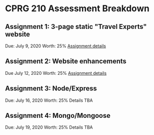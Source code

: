 # CPRG 210 Assessment Breakdown
## Assignment 1: 3-page static "Travel Experts" website
Due: July 9, 2020
Worth: 25%
[Assignment details](assignment-1/README.md)

## Assignment 2: Website enhancements
Due July 12, 2020
Worth: 25%
[Assignment details](assignment-2/README.md)

## Assignment 3: Node/Express
Due: July 16, 2020
Worth: 25%
Details TBA

## Assignment 4: Mongo/Mongoose
Due: July 19, 2020
Worth: 25%
Details TBA 